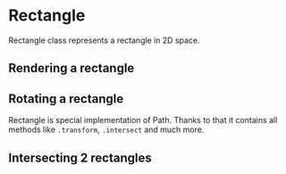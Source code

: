 <script setup>
import Block from '../components/Block.vue'
</script>

# Rectangle
Rectangle class represents a rectangle in 2D space.

## Rendering a rectangle
<Block name="rect" />

## Rotating a rectangle
Rectangle is special implementation of Path. Thanks to that it contains all methods like `.transform`, `.intersect` and much more.
<Block name="rectRotate" />

## Intersecting 2 rectangles
<Block name="rectIntersect" />